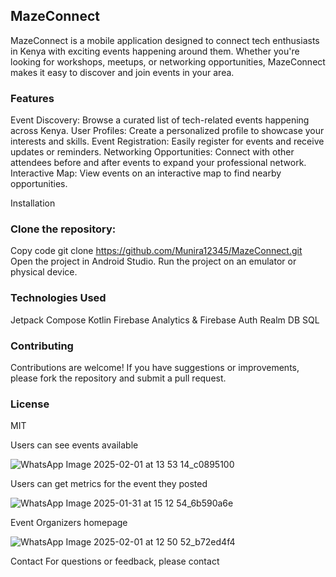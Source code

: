 
## MazeConnect
MazeConnect is a mobile application designed to connect tech enthusiasts in Kenya with exciting events happening around them. Whether you're looking for workshops, meetups, or networking opportunities, MazeConnect makes it easy to discover and join events in your area.

### Features
Event Discovery: Browse a curated list of tech-related events happening across Kenya.
User Profiles: Create a personalized profile to showcase your interests and skills.
Event Registration: Easily register for events and receive updates or reminders.
Networking Opportunities: Connect with other attendees before and after events to expand your professional network.
Interactive Map: View events on an interactive map to find nearby opportunities.

Installation
### Clone the repository:

Copy code
git clone https://github.com/Munira12345/MazeConnect.git
Open the project in Android Studio.
Run the project on an emulator or physical device.

### Technologies Used
Jetpack Compose
Kotlin
Firebase Analytics & Firebase Auth
Realm DB 
SQL 

### Contributing
Contributions are welcome! If you have suggestions or improvements, please fork the repository and submit a pull request.

### License
MIT

Users can see events available 

![WhatsApp Image 2025-02-01 at 13 53 14_c0895100](https://github.com/user-attachments/assets/23196ba2-d421-4183-b8c1-b50eeaee59ee)


Users can get metrics for the event they posted

![WhatsApp Image 2025-01-31 at 15 12 54_6b590a6e](https://github.com/user-attachments/assets/c9b47930-4581-4d3e-8289-076ee649f710)


Event Organizers homepage  

![WhatsApp Image 2025-02-01 at 12 50 52_b72ed4f4](https://github.com/user-attachments/assets/6fc75d07-64b9-4c6e-bb23-7240f59e52e9)








Contact
For questions or feedback, please contact
